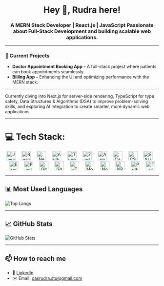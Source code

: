 <h1 align="center">Hey 👋, Rudra here!  </h1>

<h3 align="center">A <b>MERN Stack Developer</b> | <b>React.js</b> | <b>JavaScript</b>  
Passionate about <b>Full-Stack Development</b> and building scalable web applications.</h3>

---

### 📌 Current Projects  
- **Doctor Appointment Booking App** – A full-stack project where patients can book appointments seamlessly.  
- **Billing App** – Enhancing the UI and optimizing performance with the MERN stack.  

---

Currently diving into Next.js for server-side rendering, TypeScript for type safety, Data Structures & Algorithms (DSA) to improve problem-solving skills, and exploring AI Integration to create smarter, more dynamic web applications.

---

# 💻 Tech Stack:

<div align="center">
  <img src="https://img.shields.io/badge/JavaScript-F7DF1E?logo=javascript&logoColor=black&style=for-the-badge" height="30" alt="JavaScript" />
  <img width="12" />
  <img src="https://img.shields.io/badge/React-61DAFB?logo=react&logoColor=black&style=for-the-badge" height="30" alt="React" />
  <img width="12" />
  <img src="https://img.shields.io/badge/Next.js-000000?logo=nextdotjs&logoColor=white&style=for-the-badge" height="30" alt="Next.js" />
  <img width="12" />
  <img src="https://img.shields.io/badge/Auth.js-0A66C2?logo=auth0&logoColor=white&style=for-the-badge" height="30" alt="Auth.js" />
  <img width="12" />
  <img src="https://img.shields.io/badge/TypeScript-3178C6?logo=typescript&logoColor=white&style=for-the-badge" height="30" alt="TypeScript" />
  <img width="12" />
  <img src="https://img.shields.io/badge/Zod-3E63DD?logo=Zod&logoColor=white&style=for-the-badge" height="30" alt="Zod" />
  <img width="12" />
  <img src="https://img.shields.io/badge/Appwrite-F02E65?logo=appwrite&logoColor=white&style=for-the-badge" height="30" alt="Appwrite" />
  <img width="12" />
  <img src="https://img.shields.io/badge/C++-00599C?logo=c%2B%2B&logoColor=white&style=for-the-badge" height="30" alt="C++" />
  <img width="12" />
  <img src="https://img.shields.io/badge/CSS3-1572B6?logo=css3&logoColor=white&style=for-the-badge" height="30" alt="CSS3" />
  <img width="12" />
  <img src="https://img.shields.io/badge/ESLint-4B32C3?logo=eslint&logoColor=white&style=for-the-badge" height="30" alt="ESLint" />
  <img width="12" />
  <img src="https://img.shields.io/badge/Express-000000?logo=express&logoColor=white&style=for-the-badge" height="30" alt="Express" />
  <img width="12" />
  <img src="https://img.shields.io/badge/PostgreSQL-4169E1?logo=postgresql&logoColor=white&style=for-the-badge" height="30" alt="PostgreSQL" />
  <img width="12" />
  <img src="https://img.shields.io/badge/GitHub-181717?logo=github&logoColor=white&style=for-the-badge" height="30" alt="GitHub" />
  <img width="12" />
  <img src="https://img.shields.io/badge/Git-F05032?logo=git&logoColor=white&style=for-the-badge" height="30" alt="Git" />
  <img width="12" />
  <img src="https://img.shields.io/badge/HTML5-E34F26?logo=html5&logoColor=white&style=for-the-badge" height="30" alt="HTML5" />
  <img width="12" />
  <img src="https://img.shields.io/badge/MongoDB-47A248?logo=mongodb&logoColor=white&style=for-the-badge" height="30" alt="MongoDB" />
  <img width="12" />
  <img src="https://img.shields.io/badge/Node.js-339933?logo=nodedotjs&logoColor=white&style=for-the-badge" height="30" alt="Node.js" />
  <img width="12" />
  <img src="https://img.shields.io/badge/npm-CB3837?logo=npm&logoColor=white&style=for-the-badge" height="30" alt="NPM" />
  <img width="12" />
  <img src="https://img.shields.io/badge/Python-3776AB?logo=python&logoColor=white&style=for-the-badge" height="30" alt="Python" />
  <img width="12" />
  <img src="https://img.shields.io/badge/TailwindCSS-06B6D4?logo=tailwindcss&logoColor=black&style=for-the-badge" height="30" alt="Tailwind CSS" />
</div>


---

## 📊 Most Used Languages  
![Top Langs](https://github-readme-stats.vercel.app/api/top-langs/?username=rudradas05&layout=compact&theme=dark)  

---

## 📈 GitHub Stats  
![GitHub Stats](https://github-readme-stats.vercel.app/api?username=rudradas05&show_icons=true&theme=dark)  

---

## 📫 How to reach me  
- 🔗 [LinkedIn](https://www.linkedin.com/in/rudra-das-a9072a258)  
- ✉️ Email: [dasrudra.stu@gmail.com](mailto:dasrudra.stu@gmail.com)  
